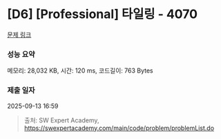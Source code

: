 # [D6] [Professional] 타일링 - 4070 

[문제 링크](https://swexpertacademy.com/main/code/problem/problemDetail.do?contestProbId=AWI8A_hqZ70DFAUH) 

### 성능 요약

메모리: 28,032 KB, 시간: 120 ms, 코드길이: 763 Bytes

### 제출 일자

2025-09-13 16:59



> 출처: SW Expert Academy, https://swexpertacademy.com/main/code/problem/problemList.do
